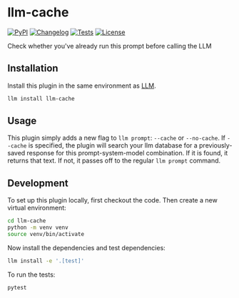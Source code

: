 # llm-cache

[![PyPI](https://img.shields.io/pypi/v/llm-cache.svg)](https://pypi.org/project/llm-cache/)
[![Changelog](https://img.shields.io/github/v/release/kevinschaul/llm-cache?include_prereleases&label=changelog)](https://github.com/kevinschaul/llm-cache/releases)
[![Tests](https://github.com/kevinschaul/llm-cache/actions/workflows/test.yml/badge.svg)](https://github.com/kevinschaul/llm-cache/actions/workflows/test.yml)
[![License](https://img.shields.io/badge/license-Apache%202.0-blue.svg)](https://github.com/kevinschaul/llm-cache/blob/main/LICENSE)

Check whether you've already run this prompt before calling the LLM

## Installation

Install this plugin in the same environment as [LLM](https://llm.datasette.io/).

```bash
llm install llm-cache
```

## Usage

This plugin simply adds a new flag to `llm prompt`: `--cache` or `--no-cache`. If `--cache` is specified, the plugin will search your llm database for a previously-saved response for this prompt-system-model combination. If it is found, it returns that text. If not, it passes off to the regular `llm prompt` command.

## Development

To set up this plugin locally, first checkout the code. Then create a new virtual environment:

```bash
cd llm-cache
python -m venv venv
source venv/bin/activate
```

Now install the dependencies and test dependencies:

```bash
llm install -e '.[test]'
```

To run the tests:

```bash
pytest
```
